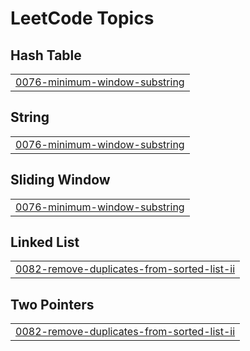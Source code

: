 

<!---LeetCode Topics Start-->
# LeetCode Topics
## Hash Table
|  |
| ------- |
| [0076-minimum-window-substring](https://github.com/deepakpathik/deepakpathik/tree/master/0076-minimum-window-substring) |
## String
|  |
| ------- |
| [0076-minimum-window-substring](https://github.com/deepakpathik/deepakpathik/tree/master/0076-minimum-window-substring) |
## Sliding Window
|  |
| ------- |
| [0076-minimum-window-substring](https://github.com/deepakpathik/deepakpathik/tree/master/0076-minimum-window-substring) |
## Linked List
|  |
| ------- |
| [0082-remove-duplicates-from-sorted-list-ii](https://github.com/deepakpathik/deepakpathik/tree/master/0082-remove-duplicates-from-sorted-list-ii) |
## Two Pointers
|  |
| ------- |
| [0082-remove-duplicates-from-sorted-list-ii](https://github.com/deepakpathik/deepakpathik/tree/master/0082-remove-duplicates-from-sorted-list-ii) |
<!---LeetCode Topics End-->